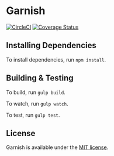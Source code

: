 # Garnish

[![CircleCI](https://img.shields.io/circleci/project/pixelandtonic/garnishjs.svg?maxAge=2592000)](https://circleci.com/gh/pixelandtonic/garnishjs)
[![Coverage Status](https://coveralls.io/repos/github/pixelandtonic/garnishjs/badge.svg?branch=feature%2Ftesting)](https://coveralls.io/github/pixelandtonic/garnishjs?branch=feature%2Ftesting)

## Installing Dependencies

To install dependencies, run `npm install`.

## Building & Testing

To build, run `gulp build`.

To watch, run `gulp watch`.

To test, run `gulp test`.

## License

Garnish is available under the [MIT license](LICENSE).
